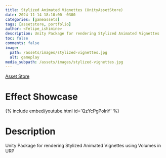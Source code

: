 ```yaml
---
title: Stylized Animated Vignettes (UnityAssetStore)
date: 2024-11-14 18:10:00 -0300
categories: [gameassets]
tags: [assetstore, portfolio]
author: <felipe_ishimine>
description: Unity Package for rendering Stylized Animated Vignettes
toc: false
comments: false
image:
  path: /assets/images/stylized-vignettes.jpg
  alt: gameplay  
media_subpath: /assets/images/stylized-vignettes.jpg
---
```



[Asset Store](https://assetstore.unity.com/packages/vfx/shaders/fullscreen-camera-effects/stylized-animated-vignettes-300568)

# Effect Showcase
{% include embed/youtube.html id='QzYcPgPoInY' %}


# Description
Unity Package for rendering Stylized Animated Vignettes using Volumes in URP